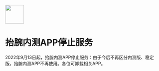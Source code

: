 
[<img src="https://www.hankmi.com/favicon.ico" width="60" height="60" align="middle" />](https://www.hankmi.com)

# 抬腕内测APP停止服务
2022年9月13日起，抬腕内测APP停止服务：由于今后不再区分内测版、稳定版，抬腕内测APP不再使用。各位可卸载相关APP。
